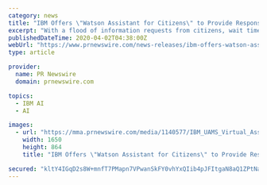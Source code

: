 ```yaml
---
category: news
title: "IBM Offers \"Watson Assistant for Citizens\" to Provide Responses to COVID-19 Questions"
excerpt: "With a flood of information requests from citizens, wait times in many areas to receive answers can exceed two hours. Available for no charge for at least 90 days and available to our client's ..."
publishedDateTime: 2020-04-02T04:38:00Z
webUrl: "https://www.prnewswire.com/news-releases/ibm-offers-watson-assistant-for-citizens-to-provide-responses-to-covid-19-questions-301033802.html"
type: article

provider:
  name: PR Newswire
  domain: prnewswire.com

topics:
  - IBM AI
  - AI

images:
  - url: "https://mma.prnewswire.com/media/1140577/IBM_UAMS_Virtual_Assistant_for_COVID_19.jpg?p=facebook"
    width: 1650
    height: 864
    title: "IBM Offers \"Watson Assistant for Citizens\" to Provide Responses to COVID-19 Questions"

secured: "kltY4IGqD2s8W+mnfT7PMapn7VPwanSkFY0vhYxQIib4pJFItgaN8aQ1ZPtNardHT1uLbGlDlz6Vzvh7HRjUoD1JQwxcOy3OJYyP0b6jIicWDhISVtjvjmv1nV+aTUtyEVR99hG0wegZX/xPk6nBQwStIlrrNSko1Ween+vUWI7uiV2HuEtUqDtQSFwSSF0wTmBRl+Dkp1t6Zv79OmqVrtiAbhq5hA9QWHiICBTcmHlrEUz5AUakrcnYqxQe9/sKq/vqE8CAINEqDFFqC3zkn0fZ59kva+e9w1AOGKmGF0GOlablsW9YIvkjB7ldv7rw;H/NQV0VM56nHToJbIJ8T7A=="
---
```


